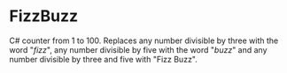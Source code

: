 # FizzBuzz

C# counter from 1 to 100. Replaces any number divisible by three with the word "*fizz*",  any number divisible by five with the word "*buzz*" and any number divisible by three and five with "Fizz Buzz".